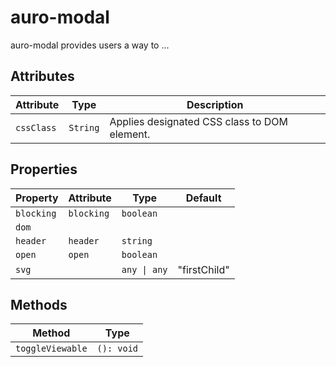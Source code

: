 # auro-modal

auro-modal provides users a way to ...

## Attributes

| Attribute  | Type     | Description                                  |
|------------|----------|----------------------------------------------|
| `cssClass` | `String` | Applies designated CSS class to DOM element. |

## Properties

| Property   | Attribute  | Type         | Default      |
|------------|------------|--------------|--------------|
| `blocking` | `blocking` | `boolean`    |              |
| `dom`      |            |              |              |
| `header`   | `header`   | `string`     |              |
| `open`     | `open`     | `boolean`    |              |
| `svg`      |            | `any \| any` | "firstChild" |

## Methods

| Method           | Type       |
|------------------|------------|
| `toggleViewable` | `(): void` |

